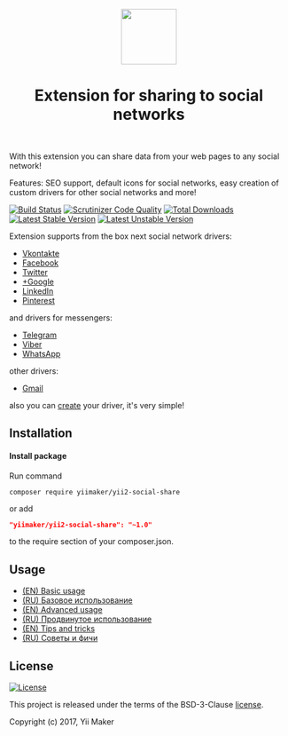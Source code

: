 <p align="center">
    <a href="https://github.com/yiimaker" target="_blank">
        <img src="https://avatars1.githubusercontent.com/u/24204902" height="100px">
    </a>
    <h1 align="center">Extension for sharing to social networks</h1>
    <br>
</p>

With this extension you can share data from your web pages to any social network!

Features: SEO support, default icons for social networks, easy creation of custom drivers
for other social networks and more!

[![Build Status](https://travis-ci.org/yiimaker/yii2-social-share.svg?branch=master)](https://travis-ci.org/yiimaker/yii2-social-share)
[![Scrutinizer Code Quality](https://scrutinizer-ci.com/g/yiimaker/yii2-social-share/badges/quality-score.png?b=master)](https://scrutinizer-ci.com/g/yiimaker/yii2-social-share/?branch=master)
[![Total Downloads](https://poser.pugx.org/yiimaker/yii2-social-share/downloads)](https://packagist.org/packages/yiimaker/yii2-social-share)
[![Latest Stable Version](https://poser.pugx.org/yiimaker/yii2-social-share/v/stable)](https://packagist.org/packages/yiimaker/yii2-social-share)
[![Latest Unstable Version](https://poser.pugx.org/yiimaker/yii2-social-share/v/unstable)](https://packagist.org/packages/yiimaker/yii2-social-share)

Extension supports from the box next social network drivers:
* [Vkontakte](https://github.com/yiimaker/yii2-social-share/blob/master/src/drivers/Vkontakte.php)
* [Facebook](https://github.com/yiimaker/yii2-social-share/blob/master/src/drivers/Facebook.php)
* [Twitter](https://github.com/yiimaker/yii2-social-share/blob/master/src/drivers/Twitter.php)
* [+Google](https://github.com/yiimaker/yii2-social-share/blob/master/src/drivers/GooglePlus.php)
* [LinkedIn](https://github.com/yiimaker/yii2-social-share/blob/master/src/drivers/LinkedIn.php)
* [Pinterest](https://github.com/yiimaker/yii2-social-share/blob/master/src/drivers/Pinterest.php)

and drivers for messengers:
* [Telegram](https://github.com/yiimaker/yii2-social-share/blob/master/src/drivers/other/Telegram.php)
* [Viber](https://github.com/yiimaker/yii2-social-share/blob/master/src/drivers/other/mobile/Viber.php)
* [WhatsApp](https://github.com/yiimaker/yii2-social-share/blob/master/src/drivers/other/mobile/WhatsApp.php)

other drivers:
* [Gmail](https://github.com/yiimaker/yii2-social-share/blob/master/src/drivers/other/Gmail.php)

also you can [create](docs/en/advanced-usage.md#2-create-my-social-network-driver) your driver, it's very simple!

Installation
------------
#### Install package
Run command
```
composer require yiimaker/yii2-social-share
```
or add
```json
"yiimaker/yii2-social-share": "~1.0"
```
to the require section of your composer.json.

Usage
-----
* [(EN) Basic usage](docs/en/basic-usage.md)
* [(RU) Базовое использование](docs/ru/basic-usage.md)
* [(EN) Advanced usage](docs/en/advanced-usage.md)
* [(RU) Продвинутое использование](docs/ru/advanced-usage.md)
* [(EN) Tips and tricks](docs/en/tips-and-tricks.md)
* [(RU) Советы и фичи](docs/ru/tips-and-tricks.md)

License
-------
[![License](https://poser.pugx.org/yiimaker/yii2-social-share/license)](https://packagist.org/packages/yiimaker/yii2-social-share)

This project is released under the terms of the BSD-3-Clause [license](LICENSE).

Copyright (c) 2017, Yii Maker
